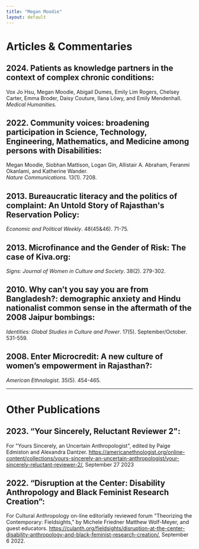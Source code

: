 ```yaml
---
title: "Megan Moodie"
layout: default
---
```


# Articles & Commentaries

## 2024. Patients as knowledge partners in the context of complex chronic conditions:

Vox Jo Hsu, Megan Moodie, Abigail Dumes, Emily Lim Rogers, Chelsey Carter, Emma Broder, Daisy Couture, Ilana Löwy, and Emily Mendenhall.  
*Medical Humanities*.

## 2022. Community voices: broadening participation in Science, Technology, Engineering, Mathematics, and Medicine among persons with Disabilities:

Megan Moodie, Siobhan Mattison, Logan Gin, Allistair A. Abraham, Feranmi Okanlami, and Katherine Wander.  
*Nature Communications*. 13(1). 7208.

## 2013. Bureaucratic literacy and the politics of complaint: An Untold Story of Rajasthan's Reservation Policy:

*Economic and Political Weekly*. 48(45&amp;46). 71-75.

## 2013. Microfinance and the Gender of Risk: The case of Kiva.org:

*Signs: Journal of Women in Culture and Society*. 38(2). 279-302.

## 2010. Why can’t you say you are from Bangladesh?: demographic anxiety and Hindu nationalist common sense in the aftermath of the 2008 Jaipur bombings:

*Identities: Global Studies in Culture and Power*. 17(5). September/October. 531-559.

## 2008. Enter Microcredit: A new culture of women’s empowerment in Rajasthan?:

*American Ethnologist*. 35(5). 454-465.

-----

# Other Publications

## 2023. “Your Sincerely, Reluctant Reviewer 2":

For &quot;Yours Sincerely, an Uncertain Anthropologist&quot;, edited by Paige Edmiston and Alexandra Dantzer. <https://americanethnologist.org/online-content/collections/yours-sincerely-an-uncertain-anthropologist/your-sincerely-reluctant-reviewer-2/>, September 27 2023

## 2022. “Disruption at the Center: Disability Anthropology and Black Feminist Research Creation”:

For Cultural Anthropology on-line editorially reviewed forum &quot;Theorizing the Contemporary: Fieldsights,&quot; by Michele Friedner Matthew Wolf-Meyer, and guest educators. <https://culanth.org/fieldsights/disruption-at-the-center-disability-anthropology-and-black-feminist-research-creation/>, September 6 2022.
